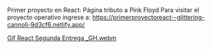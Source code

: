 Primer proyecto en React:
Página tributo a Pink Floyd 
Para visitar el proyecto operativo ingrese a:
https://primerproyectoreact--glittering-cannoli-9d3cf6.netlify.app/


[Gif React Segunda Entrega _GH.webm](https://github.com/fmuzaber/ReactJs/assets/104037681/0b37fdd9-317c-4e41-b086-eaa3aa2e896d)
